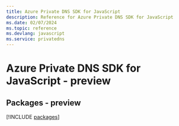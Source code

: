 ```yaml
---
title: Azure Private DNS SDK for JavaScript
description: Reference for Azure Private DNS SDK for JavaScript
ms.date: 02/07/2024
ms.topic: reference
ms.devlang: javascript
ms.service: privatedns
---
```

# Azure Private DNS SDK for JavaScript - preview
## Packages - preview
[!INCLUDE [packages](private-dns-index.md)]